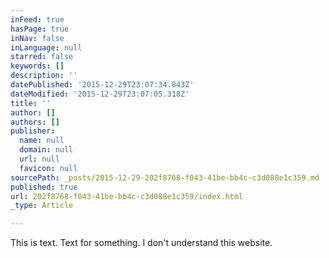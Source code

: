```yaml
---
inFeed: true
hasPage: true
inNav: false
inLanguage: null
starred: false
keywords: []
description: ''
datePublished: '2015-12-29T23:07:34.843Z'
dateModified: '2015-12-29T23:07:05.318Z'
title: ''
author: []
authors: []
publisher:
  name: null
  domain: null
  url: null
  favicon: null
sourcePath: _posts/2015-12-29-202f8768-f043-41be-bb4c-c3d088e1c359.md
published: true
url: 202f8768-f043-41be-bb4c-c3d088e1c359/index.html
_type: Article

---
```

This is text. Text for something. I don't understand this website.